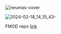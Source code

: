![neumas-cover](https://github.com/ironcutter24/UE5-RhythmJam2024/assets/33135141/b06688bd-d6a8-4f15-aba1-2a1596f30a99)

![2024-02-18_14_15_43-](https://github.com/ironcutter24/UE5-RhythmJam2024/assets/33135141/cbf4ab19-81fe-4aa1-94eb-3c7aaa095149)

FMOD repo [link](https://github.com/ironcutter24/fmod-rhythm-jam-2024)
